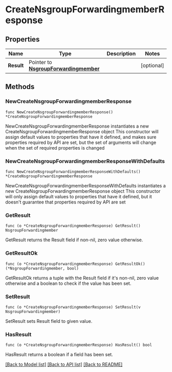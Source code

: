 # CreateNsgroupForwardingmemberResponse

## Properties

Name | Type | Description | Notes
------------ | ------------- | ------------- | -------------
**Result** | Pointer to [**NsgroupForwardingmember**](NsgroupForwardingmember.md) |  | [optional] 

## Methods

### NewCreateNsgroupForwardingmemberResponse

`func NewCreateNsgroupForwardingmemberResponse() *CreateNsgroupForwardingmemberResponse`

NewCreateNsgroupForwardingmemberResponse instantiates a new CreateNsgroupForwardingmemberResponse object
This constructor will assign default values to properties that have it defined,
and makes sure properties required by API are set, but the set of arguments
will change when the set of required properties is changed

### NewCreateNsgroupForwardingmemberResponseWithDefaults

`func NewCreateNsgroupForwardingmemberResponseWithDefaults() *CreateNsgroupForwardingmemberResponse`

NewCreateNsgroupForwardingmemberResponseWithDefaults instantiates a new CreateNsgroupForwardingmemberResponse object
This constructor will only assign default values to properties that have it defined,
but it doesn't guarantee that properties required by API are set

### GetResult

`func (o *CreateNsgroupForwardingmemberResponse) GetResult() NsgroupForwardingmember`

GetResult returns the Result field if non-nil, zero value otherwise.

### GetResultOk

`func (o *CreateNsgroupForwardingmemberResponse) GetResultOk() (*NsgroupForwardingmember, bool)`

GetResultOk returns a tuple with the Result field if it's non-nil, zero value otherwise
and a boolean to check if the value has been set.

### SetResult

`func (o *CreateNsgroupForwardingmemberResponse) SetResult(v NsgroupForwardingmember)`

SetResult sets Result field to given value.

### HasResult

`func (o *CreateNsgroupForwardingmemberResponse) HasResult() bool`

HasResult returns a boolean if a field has been set.


[[Back to Model list]](../README.md#documentation-for-models) [[Back to API list]](../README.md#documentation-for-api-endpoints) [[Back to README]](../README.md)


